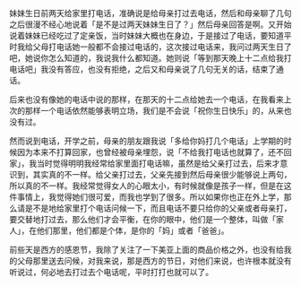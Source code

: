 妹妹生日前两天给家里打电话，准确说是给母亲打过去电话，然后和母亲聊了几句之后很漫不经心地说着「是不是过两天妹妹生日了？」然后母亲回答是啊。又开始说着妹妹已经吃过了定亲饭，当时妹妹大概也在身边，于是接过了电话，要知道平时我给父母打电话她一般都不会接过电话的，这次接过电话来，我问过两天生日了吧，她说你怎么知道的，我说我什么都知道。她则说「等到那天晚上十二点给我打电话吧」我没有答应，也没有拒绝，之后又和母亲说了几句无关的话，结束了通话。

后来也没有像她的电话中说的那样，在那天的十二点给她去一个电话，在我看来上次的那样一个电话依然能够表明立场，我们是不会说「祝你生日快乐」的，从来也没有过。

然而说到电话，开学之前，母亲的朋友跟我说「多给你妈打几个电话」上学期的时候因为本来不打算回家，也曾经被母亲埋怨，说「不给我打电话也就算了，还不回家」，我当时觉得明明我经常给家里面打电话嘛，虽然是给父亲打过去，后来才意识到，其实真的不一样。给父亲打过去，父亲先接到然后母亲很少能够说上两句，所以真的不一样。我经常觉得女人的心眼太小，有时候就像是孩子一样，但是在这件事情上，我觉得她们很可爱，而我也学到了很多。所以如果你也正在外上学，那么请是不是地给家里打个电话问候一下，而且电话不要只给你的父亲或者母亲打，要交替地打过去，那么他们才会平衡，在你的眼中，他们是一个整体，叫做「家人」，在他们那里，他们都是个体，是你的「妈」或者「爸爸」。

前些天是西方的感恩节，我除了关注了一下美亚上面的商品价格之外，也没有给我的父母那里送去问候，对我来说，那是西方的节日，对他们来说，也许根本就没有听说过，何必地去打过去个电话呢，平时打打也就可以了。
